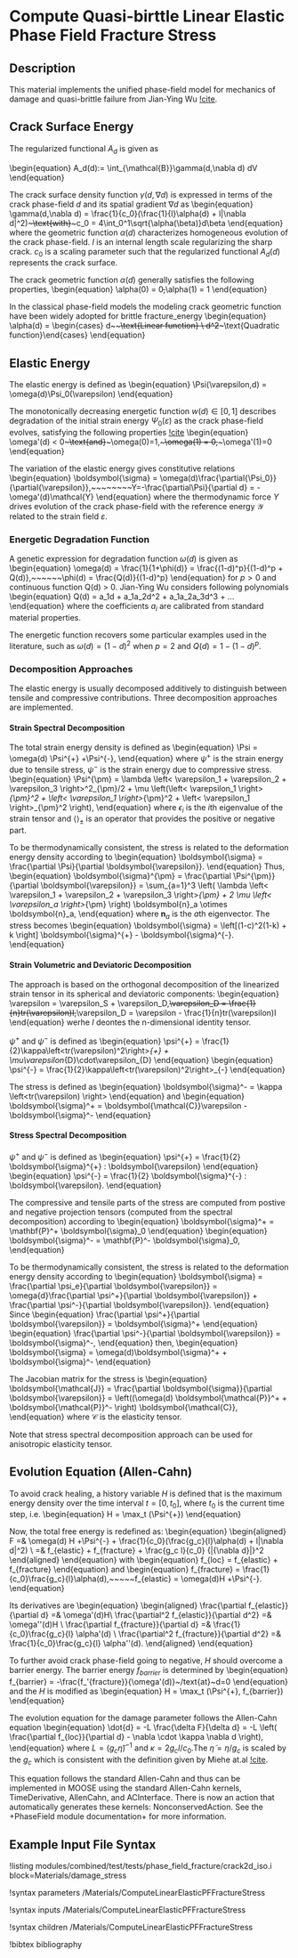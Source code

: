 # Compute Quasi-birttle Linear Elastic Phase Field Fracture Stress

## Description

This material implements the unified phase-field model for mechanics of damage and quasi-brittle failure from Jian-Ying Wu [!cite](JYWu2017).

## Crack Surface Energy

The regularized functional $A_d$ is given as

\begin{equation}
A_d(d):= \int_{\mathcal{B}}\gamma(d,\nabla d) dV
\end{equation}

The crack surface density function $\gamma(d,\nabla d)$ is expressed in terms of the crack phase-field $d$ and its spatial gradient $\nabla d$ as
\begin{equation}
\gamma(d,\nabla d) = \frac{1}{c_0}(\frac{1}{l}\alpha(d) + l|\nabla d|^2)~~~~~~~\text{with}~~~~~~~c_0 = 4\int_0^1\sqrt{\alpha(\beta)}d\beta
\end{equation}
where the geometric function $\alpha(d)$ characterizes homogeneous evolution of the crack phase-field. $l$ is an internal length scale regularizing the sharp crack. $c_0$ is a scaling parameter such that the regularized functional $A_d(d)$ represents the crack surface.

The crack geometric function $\alpha(d)$ generally satisfies the following properties,
\begin{equation}
\alpha(0) = 0~~~~~~~~,~~~~~~~~\alpha(1) = 1
\end{equation}

In the classical phase-field models the modeling crack geometric function have been widely adopted for brittle fracture_energy
\begin{equation}
\alpha(d) = \begin{cases} d~~~~\text{Linear function} \\ d^2~~~\text{Quadratic function}\end{cases}
\end{equation}

## Elastic Energy

The elastic energy is defined as
\begin{equation}
\Psi(\varepsilon,d) = \omega(d)\Psi_0(\varepsilon)
\end{equation}

The monotonically decreasing energetic function $w(d)\in[0,1]$ describes degradation of the initial strain energy $\Psi_0(\varepsilon)$ as the crack phase-field evolves, satisfying the following properties [!cite](Miehe2015)
\begin{equation}
\omega'(d) < 0~~~~~\text{and}~~~~~\omega(0)=1,~~~~~\omega(1) = 0,~~~~~\omega'(1)=0
\end{equation}

The variation of the elastic energy gives constitutive relations
\begin{equation}
\boldsymbol{\sigma} = \omega(d)\frac{\partial{\Psi_0}}{\partial{\varepsilon}},~~~~~~~~Y=-\frac{\partial\Psi}{\partial d} = -\omega'(d)\mathcal{Y}
\end{equation}
where the thermodynamic force $Y$ drives evolution of the crack phase-field with the reference energy $\mathcal{Y}$ related to the strain field $\varepsilon$.

### Energetic Degradation Function

A genetic expression for degradation function $\omega(d)$ is given as
\begin{equation}
\omega(d) = \frac{1}{1+\phi(d)} = \frac{(1-d)^p}{(1-d)^p + Q(d)},~~~~~~\phi(d) = \frac{Q(d)}{(1-d)^p}
\end{equation}
for $p>0$ and continuous function Q(d) > 0. Jian-Ying Wu considers following polynomials
\begin{equation}
Q(d) = a_1d + a_1a_2d^2 + a_1a_2a_3d^3 + ...
\end{equation}
where the coefficients $a_i$ are calibrated from standard material properties.

The energetic function recovers some particular examples used in the literature, such as $\omega(d) = (1-d)^2$ when $p=2$ and $Q(d) = 1 - (1-d)^p$.

### Decomposition Approaches

The elastic energy is usually decomposed additively to distinguish between tensile and compressive contributions. Three decomposition approaches are implemented.

#### Strain Spectral Decomposition

The total strain energy density is defined as
\begin{equation}
\Psi = \omega(d) \Psi^{+} +\Psi^{-},
\end{equation}
where $\psi^{+}$ is the strain energy due to tensile stress, $\psi^{-}$ is the strain energy due to compressive stress.
\begin{equation}
\Psi^{\pm} = \lambda \left< \varepsilon_1 + \varepsilon_2 + \varepsilon_3 \right>^2_{\pm}/2 + \mu \left(\left< \varepsilon_1 \right>_{\pm}^2 + \left< \varepsilon_1 \right>_{\pm}^2 + \left< \varepsilon_1 \right>_{\pm}^2 \right),
\end{equation}
where $\epsilon_i$ is the $i$th eigenvalue of the strain tensor and $\left< \right>_{\pm}$ is an
operator that provides the positive or negative part.

To be thermodynamically consistent, the stress is related to the deformation energy density according
to
\begin{equation}
\boldsymbol{\sigma} = \frac{\partial \Psi}{\partial \boldsymbol{\varepsilon}}.
\end{equation}
Thus,
\begin{equation}
\boldsymbol{\sigma}^{\pm} = \frac{\partial \Psi^{\pm}}{\partial \boldsymbol{\varepsilon}} = \sum_{a=1}^3 \left( \lambda \left< \varepsilon_1 + \varepsilon_2 + \varepsilon_3 \right>_{\pm} + 2 \mu \left< \varepsilon_a \right>_{\pm} \right) \boldsymbol{n}_a \otimes \boldsymbol{n}_a,
\end{equation}
where $\boldsymbol{n}_a$ is the $a$th eigenvector.
The stress becomes
\begin{equation}
\boldsymbol{\sigma} = \left[(1-c)^2(1-k) + k \right] \boldsymbol{\sigma}^{+} - \boldsymbol{\sigma}^{-}.
\end{equation}

#### Strain Volumetric and Deviatoric Decomposition

The approach is based on the orthogonal decomposition of the linearized strain tensor in its spherical and deviatoric components:
\begin{equation}
\varepsilon = \varepsilon_S + \varepsilon_D,~~~~\varepsilon_D = \frac{1}{n}tr(\varepsilon)I,~~~~\varepsilon_D = \varepsilon - \frac{1}{n}tr(\varepsilon)I
\end{equation}
werhe $I$ deontes the n-dimensional identity tensor.

$\psi^{+}$ and $\psi^{-}$ is defined as
\begin{equation}
\psi^{+} = \frac{1}{2}\kappa\left<tr(\varepsilon)^2\right>_{+} + \mu\varepsilon_{D}\cdot\varepsilon_{D}
\end{equation}
\begin{equation}
\psi^{-} = \frac{1}{2}\kappa\left<tr(\varepsilon)^2\right>_{-}
\end{equation}

The stress is defined as
\begin{equation}
\boldsymbol{\sigma}^- = \kappa \left<tr(\varepsilon) \right>
\end{equation}
and
\begin{equation}
\boldsymbol{\sigma}^+ = \boldsymbol{\mathcal{C}}\varepsilon -\boldsymbol{\sigma}^-
\end{equation}

#### Stress Spectral Decomposition

$\psi^{+}$ and $\psi^{-}$ is defined as
\begin{equation}
\psi^{+} = \frac{1}{2} \boldsymbol{\sigma}^{+} : \boldsymbol{\varepsilon}
\end{equation}
\begin{equation}
\psi^{-} = \frac{1}{2} \boldsymbol{\sigma}^{-} : \boldsymbol{\varepsilon}.
\end{equation}

The compressive and tensile parts of the stress are computed from postive and negative projection tensors (computed from the spectral decomposition) according to
\begin{equation}
	\boldsymbol{\sigma}^+ = \mathbf{P}^+ \boldsymbol{\sigma}_0
\end{equation}
\begin{equation}
	\boldsymbol{\sigma}^- = \mathbf{P}^- \boldsymbol{\sigma}_0,
\end{equation}

To be thermodynamically consistent, the stress is related to the deformation energy density according
to
\begin{equation}
  \boldsymbol{\sigma} = \frac{\partial \psi_e}{\partial \boldsymbol{\varepsilon}} = \omega{d}\frac{\partial \psi^+}{\partial \boldsymbol{\varepsilon}} + \frac{\partial \psi^-}{\partial \boldsymbol{\varepsilon}}.
\end{equation}
Since
\begin{equation}
	\frac{\partial \psi^+}{\partial \boldsymbol{\varepsilon}} = \boldsymbol{\sigma}^+
\end{equation}
\begin{equation}
	\frac{\partial \psi^-}{\partial \boldsymbol{\varepsilon}} = \boldsymbol{\sigma}^-,
\end{equation}
then,
\begin{equation}
	\boldsymbol{\sigma} = \omega(d)\boldsymbol{\sigma}^+ + \boldsymbol{\sigma}^-
\end{equation}

The Jacobian matrix for the stress is
\begin{equation}
  \boldsymbol{\mathcal{J}} = \frac{\partial \boldsymbol{\sigma}}{\partial \boldsymbol{\varepsilon}} = \left((\omega(d) \boldsymbol{\mathcal{P}}^+ + \boldsymbol{\mathcal{P}}^- \right) \boldsymbol{\mathcal{C}},
\end{equation}
where $\boldsymbol{\mathcal{C}}$ is the elasticity tensor.


Note that stress spectral decomposition approach can be used for anisotropic elasticity tensor.

## Evolution Equation (Allen-Cahn)

To avoid crack healing, a history variable $H$ is defined that is the maximum energy density over the
time interval $t=[0,t_0]$, where $t_0$ is the current time step, i.e.
\begin{equation}
H = \max_t (\Psi^{+})
\end{equation}

Now, the total free energy is redefined as:
\begin{equation}
\begin{aligned}
F =& \omega(d) H +\Psi^{-} + \frac{1}{c_0}(\frac{g_c}{l}\alpha(d) + l|\nabla d|^2) \\
  =& f_{elastic} + f_{fracture} + \frac{g_c l}{c_0} {|{\nabla d}|}^2
\end{aligned}
\end{equation}
with
\begin{equation}
f_{loc} = f_{elastic} + f_{fracture}
\end{equation}
and
\begin{equation}
f_{fracture} = \frac{1}{c_0}\frac{g_c}{l}\alpha(d),~~~~~f_{elastic} = \omega(d)H +\Psi^{-}.
\end{equation}

Its derivatives are
\begin{equation}
\begin{aligned}
\frac{\partial f_{elastic}}{\partial d} =& \omega'(d)H\\
\frac{\partial^2 f_{elastic}}{\partial d^2} =& \omega''(d)H \\
\frac{\partial f_{fracture}}{\partial d} =& \frac{1}{c_0}\frac{g_c}{l} \alpha'(d) \\
\frac{\partial^2 f_{fracture}}{\partial d^2} =& \frac{1}{c_0}\frac{g_c}{l} \alpha''(d).
\end{aligned}
\end{equation}

To further avoid crack phase-field going to negative, $H$ should overcome a barrier energy. The barrier energy $f_{barrier}$ is determined by
\begin{equation}
f_{barrier} = -\frac{f_'{fracture}}{\omega'(d)}~/text{at}~d=0
\end{equation}
and the $H$ is modified as
\begin{equation}
H = \max_t (\Psi^{+}, f_{barrier})
\end{equation}

The evolution equation for the damage parameter follows the Allen-Cahn equation
\begin{equation}
\dot{d} = -L \frac{\delta F}{\delta d} = -L \left( \frac{\partial f_{loc}}{\partial d} - \nabla \cdot \kappa \nabla d \right),
\end{equation}
where $L = (g_c \tilde\eta)^{-1}$ and $\kappa = 2g_cl/c_0$.The $\tilde\eta = \eta/g_c$ is scaled by the $g_c$ which is consistent with the definition given by Miehe at.al [!cite](Miehe2015).

This equation follows the standard Allen-Cahn and thus can be implemented in MOOSE using the standard
Allen-Cahn kernels, TimeDerivative, AllenCahn, and ACInterface. There is now an action that automatically generates these kernels:
NonconservedAction. See the +PhaseField module documentation+ for more information.


## Example Input File Syntax

!listing modules/combined/test/tests/phase_field_fracture/crack2d_iso.i
         block=Materials/damage_stress

!syntax parameters /Materials/ComputeLinearElasticPFFractureStress

!syntax inputs /Materials/ComputeLinearElasticPFFractureStress

!syntax children /Materials/ComputeLinearElasticPFFractureStress

!bibtex bibliography
